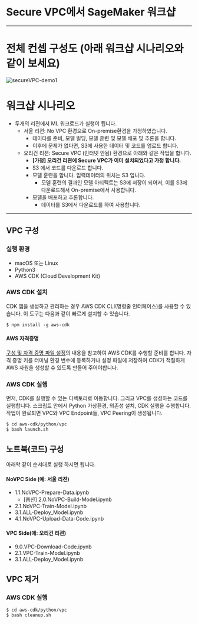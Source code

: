 # Secure VPC에서 SageMaker 워크샵

---
# 전체 컨셉 구성도 (아래 워크샵 시나리오와 같이 보세요)
![secureVPC-demo1](img/secureVPC-demo1.png)


# 워크샵 시나리오
- 두개의 리젼에서 ML 워크로드가 실행이 됩니다.
    - 서울 리젼: No VPC 환경으로 On-premise환경을 가정하였습니다.
        - 데이타를 준비, 모델 빌딩, 모델 훈련 및 모델 배포 및 추론을 합니다.
        - 이후에 문제가 없다면, S3에 사용한 데이터 및 코드를 업로드 합니다.
    - 오리건 리젼: Secure VPC (인터넷 안됨) 환경으로 아래와 같은 작업을 합니다.
        - **[가정] 오리건 리젼에 Secure VPC가 이미 설치되었다고 가정 합니다.**
        - S3 에서 코드를 다운로드 합니다.
        - 모델 훈련을 합니다. 입력데이터의 위치는 S3 입니다.
            - 모델 훈련의 결과인 모델 아티펙트는 S3에 저장이 되어서, 이를 S3에 다운로드해서 On-premise에서 사용합니다.
        - 모델을 배포하고 추론합니다.
            - 데이터를 S3에서 다운로드를 하여 사용합니다.
            
---
## VPC 구성
### 실행 환경
* macOS 또는 Linux
* Python3
* AWS CDK (Cloud Development Kit)

### AWS CDK 설치
CDK 앱을 생성하고 관리하는 경우 AWS CDK CLI(명령줄 인터페이스)를 사용할 수 있습니다. 이 도구는 다음과 같이 빠르게 설치할 수 있습니다.
```
$ npm install -g aws-cdk
```

#### AWS 자격증명
[구성 및 자격 증명 파일 설정](https://docs.aws.amazon.com/ko_kr/cli/latest/userguide/cli-configure-files.html)의 내용을 참고하여 AWS CDK를 수행할 준비를 합니다. 자격 증명 키를 터미널 환경 변수에 등록하거나 설정 파일에 저장하여 CDK가 적절하게 AWS 자원을 생성할 수 있도록 만들어 주어야합니다.

### AWS CDK 실행
먼저, CDK를 실행할 수 있는 디렉토리로 이동합니다. 그리고 VPC를 생성하는 코드를 실행합니다. 스크립트 안에서 Python 가상환경, 의존성 설치, CDK 실행을 수행합니다. 작업이 완료되면 VPC와 VPC Endpoint들, VPC Peering이 생성됩니다.
```
$ cd aws-cdk/python/vpc
$ bash launch.sh
```

## 노트북(코드) 구성
아래왁 같이 순서대로 실행 하시면 됩니다.
#### NoVPC Side (예: 서울 리젼)
- 1.1.NoVPC-Prepare-Data.ipynb
    - [옵션] 2.0.NoVPC-Build-Model.ipynb
- 2.1.NoVPC-Train-Model.ipynb
- 3.1.ALL-Deploy_Model.ipynb
- 4.1.NoVPC-Upload-Data-Code.ipynb

#### VPC Side(에: 오리건 리젼)
- 9.0.VPC-Download-Code.ipynb
- 2.1.VPC-Train-Model.ipynb
- 3.1.ALL-Deploy_Model.ipynb

## VPC 제거
### AWS CDK 실행
```
$ cd aws-cdk/python/vpc
$ bash cleanup.sh
```
